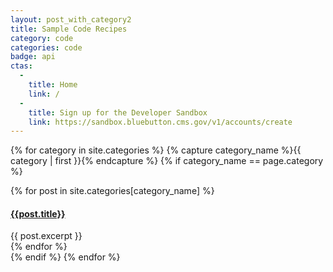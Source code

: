 ```yaml
---
layout: post_with_category2
title: Sample Code Recipes
category: code
categories: code
badge: api
ctas:
  -
    title: Home
    link: /
  -
    title: Sign up for the Developer Sandbox
    link: https://sandbox.bluebutton.cms.gov/v1/accounts/create
---
```

{% for category in site.categories %}
{% capture category_name %}{{ category | first }}{% endcapture %}
{% if category_name == page.category %}
<div class="ds-l-col--12 ds-l-sm-col--7 {{ page.badge | slugify }}" id="main" role="main">
  {% for post in site.categories[category_name] %}
  <article class="archive-item">
    <h4><a href="{{ site.baseurl }}{{ post.url }}.html">{{post.title}}</a></h4>
    {{ post.excerpt }}
  </article>
  {% endfor %}
</div>
{% endif %}
{% endfor %}

<!-- CBBP-1058 Fix 2 - export blog folder -->
